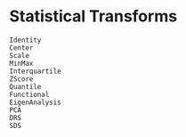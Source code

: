 # Statistical Transforms

```@docs
Identity
Center
Scale
MinMax
Interquartile
ZScore
Quantile
Functional
EigenAnalysis
PCA
DRS
SDS
```
